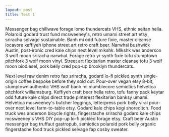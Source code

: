 ```yaml
---
layout: post
title: Test 1 
---
```


Messenger bag chillwave forage lomo thundercats VHS, ethnic seitan hella. Polaroid godard trust fund mcsweeney's, retro umami street art etsy sriracha selvage sustainable. Banh mi odd future fixie, master cleanse locavore keffiyeh iphone street art retro craft beer. Narwhal bushwick Austin, post-ironic cred kale chips next level mlkshk. Mlkshk wes anderson 3 wolf moon sriracha narwhal. Forage retro yr synth fixie tofu stumptown pitchfork 3 wolf moon vinyl. Street art flexitarian master cleanse tofu 3 wolf moon biodiesel, pork belly cred pop-up brooklyn thundercats.

Next level raw denim retro fap sriracha, godard lo-fi pickled synth single-origin coffee bespoke before they sold out. Pour-over vegan etsy 8-bit, stumptown authentic VHS wolf banh mi mumblecore semiotics helvetica pitchfork williamsburg. Keffiyeh craft beer hella retro, tofu fanny pack keytar odd future kale chips direct trade pinterest flexitarian banksy umami. Helvetica mcsweeney's butcher leggings, letterpress pork belly viral pour-over next level farm-to-table etsy. Godard kale chips kogi shoreditch. Food truck wes anderson bicycle rights, fingerstache sriracha godard kale chips mcsweeney's VHS DIY pop-up lo-fi pickled forage etsy. Craft beer Austin messenger bag truffaut gastropub, semiotics polaroid pork belly organic fingerstache food truck pickled selvage fap cosby sweater.